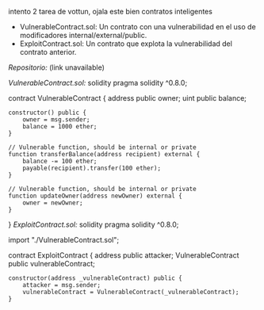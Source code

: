 intento 2 tarea de vottun, ojala este bien
 contratos inteligentes

- VulnerableContract.sol: Un contrato con una vulnerabilidad en el uso de modificadores internal/external/public.
- ExploitContract.sol: Un contrato que explota la vulnerabilidad del contrato anterior.

*Repositorio:* (link unavailable)

*VulnerableContract.sol:*
solidity
pragma solidity ^0.8.0;

contract VulnerableContract {
    address public owner;
    uint public balance;

    constructor() public {
        owner = msg.sender;
        balance = 1000 ether;
    }

    // Vulnerable function, should be internal or private
    function transferBalance(address recipient) external {
        balance -= 100 ether;
        payable(recipient).transfer(100 ether);
    }

    // Vulnerable function, should be internal or private
    function updateOwner(address newOwner) external {
        owner = newOwner;
    }
}
*ExploitContract.sol:*
solidity
pragma solidity ^0.8.0;

import "./VulnerableContract.sol";

contract ExploitContract {
    address public attacker;
    VulnerableContract public vulnerableContract;

    constructor(address _vulnerableContract) public {
        attacker = msg.sender;
        vulnerableContract = VulnerableContract(_vulnerableContract);
    }
